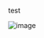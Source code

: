 test


![image](https://github.com/Grace-TA/eCircuitLab2024/assets/89304181/173aa8f8-b3a2-499a-b286-d53a2585f7e2)
